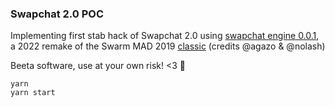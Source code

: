 ### Swapchat 2.0 POC

Implementing first stab hack of Swapchat 2.0 using [swapchat engine 0.0.1](https://github.com/significance/swapchat-engine), a 2022 remake of the Swarm MAD 2019 [classic](https://github.com/felfele/swapchat) (credits @agazo & @nolash)

Beeta software, use at your own risk! <3 🐝

```
yarn
yarn start
```

